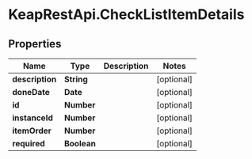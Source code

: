 # KeapRestApi.CheckListItemDetails

## Properties

Name | Type | Description | Notes
------------ | ------------- | ------------- | -------------
**description** | **String** |  | [optional] 
**doneDate** | **Date** |  | [optional] 
**id** | **Number** |  | [optional] 
**instanceId** | **Number** |  | [optional] 
**itemOrder** | **Number** |  | [optional] 
**required** | **Boolean** |  | [optional] 


